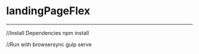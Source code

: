 # landingPageFlex

****************************************

//Install Dependencies
npm install

//Run with browsersync
gulp serve